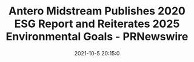 ---
"title": "Antero Midstream Publishes 2020 ESG Report and Reiterates 2025 Environmental Goals - PRNewswire"
"date": "2021-10-5 20:15:0"
"feed_name": "GOOGLENEWSDRILLING"
"feed_website": "https://news.google.com/search?q=drilling%2Bincident&hl=en-US&gl=US&ceid=US:en"
"feed_rss": "https://news.google.com/rss/search?q=drilling%2Bincident&hl=en-US&gl=US&ceid=US:en"
"link": "https://www.prnewswire.com/news-releases/antero-midstream-publishes-2020-esg-report-and-reiterates-2025-environmental-goals-301393364.html"
"source": "{'href': 'https://www.prnewswire.com', 'title': 'PRNewswire'}"
"file": "_posts/2021-1-1-2539898905e10e703395eb0708ec2eba2bbbd968.md"
"accident": "0"
"drilling": "0"
"dead": "0"
"injured": "0"
"arrested": "0"
"place": "unknown place"
"where": "unknown site"
"causes": "unknown"
"place_uri": "unknown place"
---
